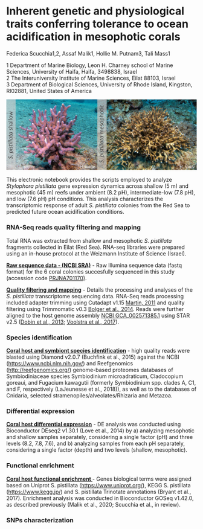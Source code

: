 # Inherent genetic and physiological traits conferring tolerance to ocean acidification in mesophotic corals
Federica Scucchia1,2, Assaf Malik1, Hollie M. Putnam3, Tali Mass1

1 Department of Marine Biology, Leon H. Charney school of Marine Sciences, University of Haifa, Haifa, 3498838, Israel                                                                               
2 The Interuniversity Institute of Marine Sciences, Eilat 88103, Israel                                                                                                             
3 Department of Biological Sciences, University of Rhode Island, Kingston, RI02881, United States of America

![pic](https://github.com/fscucchia/Spistillata_OA_Shallow_and_Mesophotic/blob/main/media/Shallow_and_Mesophotic_pictures.jpg?raw=true)

This electronic notebook provides the scripts employed to analyze _Stylophora pistillata_ gene expression dynamics across shallow (5 m) and mesophotic (45 m) reefs under ambient (8.2 pH), intermediate-low (7.8 pH), and low (7.6 pH) pH conditions. This analysis characterizes the transcriptomic response of adult _S. pistillata_ colonies from the Red Sea to predicted future ocean acidification conditions.

### RNA-Seq reads quality filtering and mapping

Total RNA was extracted from shallow and mesophotic _S. pistillata_ fragments collected in Eilat (Red Sea). RNA-seq libraries were prepared using an in-house protocol at the Weizmann Institute of Science (Israel). 

**[Raw sequence data - (NCBI SRA)](https://dataview.ncbi.nlm.nih.gov/object/PRJNA701170?reviewer=2sdh5ejluhr6na11607otr0c7i)** - Raw Illumina sequence data (fastq format) for the 6 coral colonies succesfully sequenced in this study (accession code [PRJNA701170)](https://dataview.ncbi.nlm.nih.gov/object/PRJNA701170?reviewer=2sdh5ejluhr6na11607otr0c7i).

**[Quality filtering and mapping](https://github.com/fscucchia/Spistillata_OA_Shallow_and_Mesophotic/tree/main/QC_and_Mapping)** - Details the processing and analyses of the _S. pistillata_ transcriptome sequencing data. RNA-Seq reads processing included adapter trimming using Cutadapt v1.15 [Martin, 2011](https://doi.org/10.14806/ej.17.1.200) and quality filtering using Trimmomatic v0.3 [Bolger et al., 2014](https://doi.org/10.1093/bioinformatics/btu170). Reads were further aligned to the host genome assembly [NCBI GCA_002571385.1](https://www.ncbi.nlm.nih.gov/assembly/GCF_002571385.1/) using STAR v2.5 ([Dobin et al., 2013](https://doi.org/10.1093/bioinformatics/bts635); [Voolstra et al., 2017](https://doi.org/10.1038/s41598-017-17484-x)). 

### Species identification

**[Coral host and symbiont species identification](https://github.com/fscucchia/Spistillata_OA_Shallow_and_Mesophotic/tree/main/Species_identification)** - high quality reads were blasted using Diamond v2.0.7 (Buchfink et al., 2015) against the NCBI (https://www.ncbi.nlm.nih.gov/) and Reefgenomics (http://reefgenomics.org/) genome-based proteomes databases of Symbiodiniaceae species Symbiodinium microadraticum, Cladocopium goreaui, and Fugacium kawagutii (formerly Symbiodinium spp. clades A, C1, and F, respectively (LaJeunesse et al., 2018)), as well as to the databases of Cnidaria, selected stramenopiles/alveolates/Rhizaria and Metazoa.

### Differential expression

**[Coral host differential expression](https://github.com/fscucchia/Spistillata_OA_Shallow_and_Mesophotic/tree/main/DE)** - DE analysis was conducted using Bioconductor DEseq2 v1.30.1 (Love et al., 2014) by a) analyzing mesophotic and shallow samples separately, considering a single factor (pH) and three levels (8.2, 7.8, 7.6), and b) analyzing samples from each pH separately, considering a single factor (depth) and two levels (shallow, mesophotic).

### Functional enrichment

**[Coral host functional enrichment ](https://github.com/fscucchia/Spistillata_OA_Shallow_and_Mesophotic/tree/main/Enrichment)** - Genes biological terms were assigned based on Uniprot S. pistillata (https://www.uniprot.org/), KEGG S. pistillata (https://www.kegg.jp/) and S. pistillata Trinotate annotations (Bryant et al., 2017). Enrichment analysis was conducted in Bioconductor GOSeq v1.42.0, as described previously (Malik et al., 2020; Scucchia et al., in review). 

### SNPs characterization
